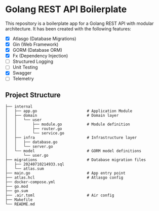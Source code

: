 # Golang REST API Boilerplate

This repository is a boilerplate app for a Golang REST API with modular architecture.
It has been created with the following features:

- [x] Atlasgo (Database Migrations)
- [x] Gin (Web Framework)
- [x] GORM (Database ORM)
- [x] Fx (Dependency Injection)
- [ ] Structured Logging
- [ ] Unit Testing
- [x] Swagger
- [ ] Telemetry

## Project Structure

```
├── internal
│   ├── app.go                      # Application Module
│   ├── domain                      # Domain layer
│   │   └── user
│   │       ├── module.go           # Module definition
│   │       ├── router.go
│   │       └── service.go
│   ├── infra                       # Infrastructure layer
│   │   ├── database.go
│   │   └── server.go
│   └── model                       # GORM model definitions
│       └── user.go
├── migrations                      # Database migration files
│   ├── 20240710214933.sql
│   └── atlas.sum
├── main.go                         # App entry point
├── atlas.hcl                       # Atlasgo config
├── docker-compose.yml
├── go.mod
├── go.sum
├── .air.toml                       # Air config
├── Makefile
└── README.md
```
